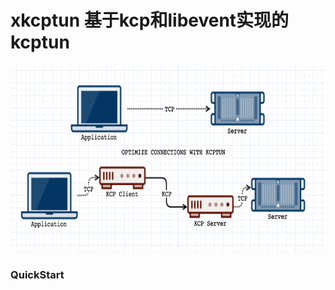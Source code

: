 # xkcptun 基于kcp和libevent实现的kcptun

<img src="kcptun.png" alt="kcptun" height="300px"/>

### QuickStart

